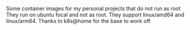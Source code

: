 Some container images for my personal projects that do not run as root
They run on ubuntu focal and not as root. They support linux/amd64 and linux/arm64.
Thanks to k8s@home for the base to work off
